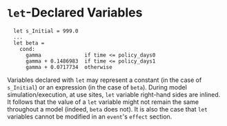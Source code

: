 # `let`-Declared Variables

```
  let s_Initial = 999.0
  ...
  let beta =
    cond:
      gamma              if time <= policy_days0
      gamma + 0.1486983  if time <= policy_days1
      gamma + 0.0717734  otherwise
```

Variables declared with `let` may represent a constant (in the case of
`s_Initial`) or an expression (in the case of `beta`). During model
simulation/execution, at use sites, `let` variable right-hand sides are
inlined. It follows that the value of a `let` variable might not remain the same
throughout a model (indeed, `beta` does not). It is also the case that `let`
variables cannot be modified in an `event`'s `effect` section.
